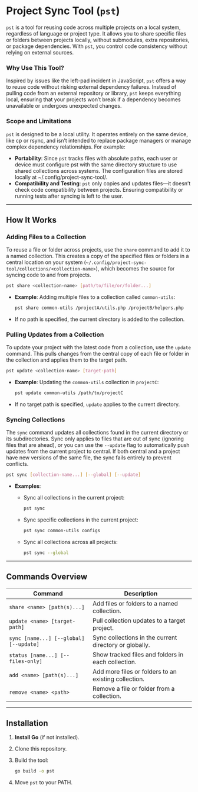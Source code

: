 # Project Sync Tool (`pst`)

`pst` is a tool for reusing code across multiple projects on a local system, regardless of language or project type. It allows you to share specific files or folders between projects locally, without submodules, extra repositories, or package dependencies. With `pst`, you control code consistency without relying on external sources.

### Why Use This Tool?

Inspired by issues like the left-pad incident in JavaScript, `pst` offers a way to reuse code without risking external dependency failures. Instead of pulling code from an external repository or library, `pst` keeps everything local, ensuring that your projects won’t break if a dependency becomes unavailable or undergoes unexpected changes.

### Scope and Limitations
`pst` is designed to be a local utility. It operates entirely on the same device, like cp or rsync, and isn’t intended to replace package managers or manage complex dependency relationships. For example:

- **Portability**: Since `pst` tracks files with absolute paths, each user or device must configure pst with the same directory structure to use shared collections across systems. The configuration files are stored locally at ~/.config/project-sync-tool/.
- **Compatibility and Testing**: `pst` only copies and updates files—it doesn’t check code compatibility between projects. Ensuring compatibility or running tests after syncing is left to the user.

---

## How It Works

### Adding Files to a Collection
To reuse a file or folder across projects, use the `share` command to add it to a named collection. This creates a copy of the specified files or folders in a central location on your system (`~/.config/project-sync-tool/collections/<collection-name>`), which becomes the source for syncing code to and from projects.

```sh
pst share <collection-name> [path/to/file/or/folder...]
```

- **Example**: Adding multiple files to a collection called `common-utils`:

  ```sh
  pst share common-utils /projectA/utils.php /projectB/helpers.php
  ```

- If no path is specified, the current directory is added to the collection.

### Pulling Updates from a Collection
To update your project with the latest code from a collection, use the `update` command. This pulls changes from the central copy of each file or folder in the collection and applies them to the target path.

```sh
pst update <collection-name> [target-path]
```

- **Example**: Updating the `common-utils` collection in `projectC`:

  ```sh
  pst update common-utils /path/to/projectC
  ```

- If no target path is specified, `update` applies to the current directory.

### Syncing Collections
The `sync` command updates all collections found in the current directory or its subdirectories. Sync only applies to files that are out of sync (ignoring files that are ahead), or you can use the `--update` flag to automatically push updates from the current project to central. If both central and a project have new versions of the same file, the sync fails entirely to prevent conflicts.

```sh
pst sync [collection-name...] [--global] [--update]
```

- **Examples**:
  - Sync all collections in the current project:

    ```sh
    pst sync
    ```

  - Sync specific collections in the current project:

    ```sh
    pst sync common-utils configs
    ```

  - Sync all collections across all projects:

    ```sh
    pst sync --global
    ```

---

## Commands Overview

| Command                               | Description                                                    |
|---------------------------------------|----------------------------------------------------------------|
| `share <name> [path(s)...]`           | Add files or folders to a named collection.                    |
| `update <name> [target-path]`         | Pull collection updates to a target project.                   |
| `sync [name...] [--global] [--update]`| Sync collections in the current directory or globally.         |
| `status [name...] [--files-only]`     | Show tracked files and folders in each collection.             |
| `add <name> [path(s)...]`             | Add more files or folders to an existing collection.           |
| `remove <name> <path>`                | Remove a file or folder from a collection.                     |

---

## Installation

1. **Install Go** (if not installed).
2. Clone this repository.
3. Build the tool:

   ```sh
   go build -o pst
   ```

4. Move `pst` to your PATH.
